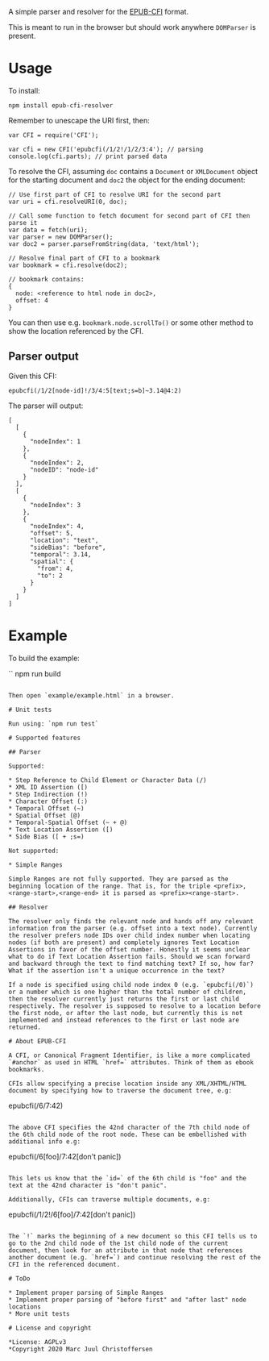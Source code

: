 A simple parser and resolver for the [EPUB-CFI](http://idpf.org/epub/linking/cfi/epub-cfi.html) format.

This is meant to run in the browser but should work anywhere `DOMParser` is present.

# Usage

To install:

```
npm install epub-cfi-resolver
```

Remember to unescape the URI first, then:

```
var CFI = require('CFI');

var cfi = new CFI('epubcfi(/1/2!/1/2/3:4'); // parsing
console.log(cfi.parts); // print parsed data
```

To resolve the CFI, assuming `doc` contains a `Document` or `XMLDocument` object for the starting document and `doc2` the object for the ending document:

```
// Use first part of CFI to resolve URI for the second part
var uri = cfi.resolveURI(0, doc);

// Call some function to fetch document for second part of CFI then parse it
var data = fetch(uri);
var parser = new DOMParser();
var doc2 = parser.parseFromString(data, 'text/html');

// Resolve final part of CFI to a bookmark
var bookmark = cfi.resolve(doc2);

// bookmark contains:
{
  node: <reference to html node in doc2>,
  offset: 4
}
```

You can then use e.g. `bookmark.node.scrollTo()` or some other method to show the location referenced by the CFI.

## Parser output

Given this CFI:

```
epubcfi(/1/2[node-id]!/3/4:5[text;s=b]~3.14@4:2)
```

The parser will output:

```
[
  [
    {
      "nodeIndex": 1
    },
    {
      "nodeIndex": 2,
      "nodeID": "node-id"
    }
  ],
  [
    {
      "nodeIndex": 3
    },
    {
      "nodeIndex": 4,
      "offset": 5,
      "location": "text",
      "sideBias": "before",
      "temporal": 3.14,
      "spatial": {
        "from": 4,
        "to": 2
      }
    }
  ]
]
```

# Example

To build the example:

``
npm run build
```

Then open `example/example.html` in a browser.

# Unit tests

Run using: `npm run test`

# Supported features

## Parser

Supported:

* Step Reference to Child Element or Character Data (/)
* XML ID Assertion ([)
* Step Indirection (!)
* Character Offset (:)
* Temporal Offset (~)
* Spatial Offset (@)
* Temporal-Spatial Offset (~ + @)
* Text Location Assertion ([)
* Side Bias ([ + ;s=)

Not supported:

* Simple Ranges

Simple Ranges are not fully supported. They are parsed as the beginning location of the range. That is, for the triple <prefix>,<range-start>,<range-end> it is parsed as <prefix><range-start>.

## Resolver

The resolver only finds the relevant node and hands off any relevant information from the parser (e.g. offset into a text node). Currently the resolver prefers node IDs over child index number when locating nodes (if both are present) and completely ignores Text Location Assertions in favor of the offset number. Honestly it seems unclear what to do if Text Location Assertion fails. Should we scan forward and backward through the text to find matching text? If so, how far? What if the assertion isn't a unique occurrence in the text?

If a node is specified using child node index 0 (e.g. `epubcfi(/0)`) or a number which is one higher than the total number of children, then the resolver currently just returns the first or last child respectively. The resolver is supposed to resolve to a location before the first node, or after the last node, but currently this is not implemented and instead references to the first or last node are returned.

# About EPUB-CFI

A CFI, or Canonical Fragment Identifier, is like a more complicated `#anchor` as used in HTML `href=` attributes. Think of them as ebook bookmarks.

CFIs allow specifying a precise location inside any XML/XHTML/HTML document by specifying how to traverse the document tree, e.g:

```
epubcfi(/6/7:42)
```

The above CFI specifies the 42nd character of the 7th child node of the 6th child node of the root node. These can be embellished with additional info e.g:

```
epubcfi(/6[foo]/7:42[don't panic])
```

This lets us know that the `id=` of the 6th child is "foo" and the text at the 42nd character is "don't panic".

Additionally, CFIs can traverse multiple documents, e.g:

```
epubcfi(/1/2!/6[foo]/7:42[don't panic])
```

The `!` marks the beginning of a new document so this CFI tells us to go to the 2nd child node of the 1st child node of the current document, then look for an attribute in that node that references another document (e.g. `href=`) and continue resolving the rest of the CFI in the referenced document.

# ToDo

* Implement proper parsing of Simple Ranges
* Implement proper parsing of "before first" and "after last" node locations
* More unit tests

# License and copyright

*License: AGPLv3
*Copyright 2020 Marc Juul Christoffersen 


